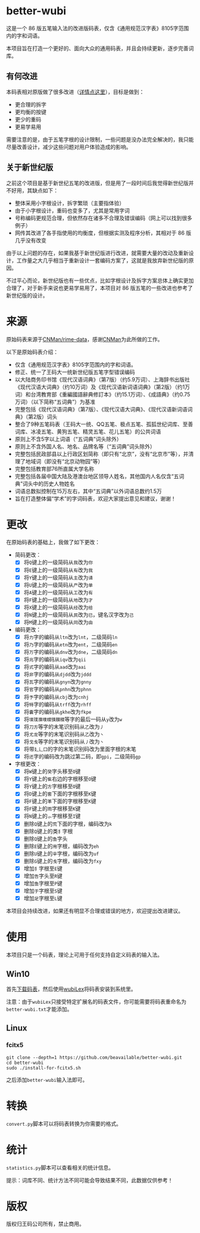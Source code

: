 # better-wubi
这是一个 86 版五笔输入法的改进版码表，仅含《通用规范汉字表》8105字范围内的字和词语。

本项目旨在打造一个更好的、面向大众的通用码表，并且会持续更新，逐步完善词库。

## 有何改进
本码表相对原版做了很多改进（[详情点这里](https://github.com/beavailable/better-wubi#%E6%9B%B4%E6%94%B9)），目标是做到：
- 更合理的拆字
- 更均衡的按键
- 更少的重码
- 更易学易用

需要注意的是，由于五笔字根的设计限制，一些问题是没办法完全解决的，我只能尽量改善设计，减少这些问题对用户体验造成的影响。

## 关于新世纪版
之前这个项目是基于新世纪五笔的改进版，但是用了一段时间后我觉得新世纪版并不好用，其缺点如下：
- 整体采用小字根设计，拆字繁琐（主要指体验）
- 由于小字根设计，重码也变多了，尤其是常用字词
- 号称编码更规范合理，但依然存在诸多不合理及错误编码（网上可以找到很多例子）
- 网传其改进了各手指使用的均衡度，但根据实测及程序分析，其相对于 86 版几乎没有改变

由于以上问题的存在，如果我基于新世纪版进行改进，就需要大量的改动及重新设计，工作量之大几乎相当于重新设计一套编码方案了，这就是我放弃新世纪版的原因。

不过平心而论，新世纪版也有一些优点，比如字根设计及拆字方案总体上确实更加合理了，对于新手来说也更易学易用了，本项目对 86 版五笔的一些改进也参考了新世纪版的设计。

# 来源
原始码表来源于[CNMan/rime-data](https://github.com/CNMan/rime-data)，感谢[CNMan](https://github.com/CNMan)为此所做的工作。

以下是原始码表介绍：
- 仅含《通用规范汉字表》8105字范围内的字和词语。
- 修正、统一了王码大一统新世纪版五笔字型错误编码
- 以大陆商务印书馆《现代汉语词典》（第7版）（约5.9万词）、上海辞书出版社《现代汉语大词典》（约10万词）及《现代汉语新词语词典》（第2版）（约1万词）和台湾教育部《重編國語辭典修訂本》（约15.1万词）、《成語典》（约0.75万词）（以下简称“五词典”）为基准
- 完整包括《现代汉语词典》（第7版）、《现代汉语大词典》、《现代汉语新词语词典》（第2版）词头
- 整合了9种五笔码表（王码大一统、QQ五笔、极点五笔、孤狐世纪词库、至善词库、冰凌五笔、黄狗五笔、精灵五笔、花儿五笔）的公共词语
- 原则上不含5字以上词语（“五词典”词头除外）
- 原则上不含外国人名、地名、品牌名等（“五词典”词头除外）
- 完整包括民政部县以上行政区划简称（即只有“北京”，没有“北京市”等），并清理了地域词（即没有“北京动物园”等）
- 完整包括教育部76所直属大学名称
- 完整包括各届中国大陆及港澳台地区领导人姓名，其他国内人名仅含“五词典”词头中的历史人物姓名
- 词语总数拟控制在15万左右，其中“五词典”以外词语总数约1.5万
- 旨在打造整体偏“学术”的字词码表，欢迎大家提出意见和建议，谢谢！

# 更改
在原始码表的基础上，我做了如下更改：
- 简码更改：
    - [x] 将`Q`键上的一级简码从`我`改为`你`
    - [x] 将`E`键上的一级简码从`有`改为`我`
    - [x] 将`Y`键上的一级简码从`主`改为`请`
    - [x] 将`U`键上的一级简码从`产`改为`单`
    - [x] 将`A`键上的一级简码从`工`改为`有`
    - [x] 将`F`键上的一级简码从`地`改为`才`
    - [x] 将`X`键上的一级简码从`经`改为`给`
    - [x] 将`N`键上的一级简码从`民`改为`已`，键名汉字改为`己`
    - [x] 将`M`键上的一级简码从`同`改为`由`
- 编码更改：
    - [x] 将`力`字的编码从`ltn`改为`lnt`，二级简码`ln`
    - [x] 将`乃`字的编码从`etn`改为`ent`，二级简码`en`
    - [x] 将`万`字的编码从`dnv`改为`dne`，二级简码`dn`
    - [x] 将`兆`字的编码从`iqv`改为`qii`
    - [x] 将`式`字的编码从`aad`改为`aai`
    - [x] 将`非`字的编码从`djdd`改为`jddd`
    - [x] 将`瓦`字的编码从`gnyn`改为`gnny`
    - [x] 将`官`字的编码从`pnhn`改为`phnn`
    - [x] 将`予`字的编码从`cbj`改为`cnhj`
    - [x] 将`特`字的编码从`trff`改为`rhff`
    - [x] 将`囊`字的编码从`gkhe`改为`fkpe`
    - [x] 将`墣璞濮噗幞镤醭穙`等字的最后一码从`y`改为`w`
    - [x] 将`刀方`等字的末笔识别码从`乙`改为`丿`
    - [x] 将`尤龙`等字的末笔识别码从`乙`改为`丶`
    - [x] 将`戈戋`等字的末笔识别码从`丿`改为`丶`
    - [x] 将带`廴辶囗`的字的末笔识别码改为里面字根的末笔
    - [x] 将`还`字的编码改为跳过第二码，即`gpi`，二级简码`gp`
- 字根更改：
    - [x] 将`W`键上的`癸`字头移至`O`键
    - [x] 将`Y`键上的`隹`右边的字根移至`O`键
    - [x] 将`Y`键上的`方`字根移至`O`键
    - [x] 将`D`键上的`套`下面的字根移至`K`键
    - [x] 将`F`键上的`革`下面的字根移至`K`键
    - [x] 将`F`键上的`雨`字根移至`K`键
    - [x] 将`N`键上的`⺗`字根移至`I`键
    - [x] 删除`Q`键上的`荒`下面的字根，编码改为`k`
    - [x] 删除`Q`键上的类`犭`字根
    - [x] 删除`Q`键上的`鱼`字头
    - [x] 删除`E`键上的`用`字根，编码改为`eh`
    - [x] 删除`U`键上的`辛`字根，编码改为`uf`
    - [x] 删除`G`键上的`戋`字根，编码改为`fxy`
    - [x] 增加`犭`字根至`E`键
    - [x] 增加`告`字头至`R`键
    - [x] 增加`鱼`字根至`P`键
    - [x] 增加`于`字根至`S`键
    - [x] 增加`足`字根至`L`键

本项目会持续改进，如果还有明显不合理或错误的地方，欢迎提出改进建议。

# 使用
本项目只是一个码表，理论上可用于任何支持自定义码表的输入法。

## Win10
首先[下载码表](https://raw.githubusercontent.com/beavailable/better-wubi/main/better-wubi.dict)，然后使用[wubiLex](https://github.com/aardio/wubi-lex)将码表安装到系统里。

注意：由于`wubiLex`只接受特定扩展名的码表文件，你可能需要将码表重命名为`better-wubi.txt`才能添加。

## Linux
### fcitx5
```shell
git clone --depth=1 https://github.com/beavailable/better-wubi.git
cd better-wubi
sudo ./install-for-fcitx5.sh
```
之后添加`better-wubi`输入法即可。

# 转换
`convert.py`脚本可以将码表转换为你需要的格式。

# 统计
`statistics.py`脚本可以查看相关的统计信息。

提示：词库不同、统计方法不同可能会导致结果不同，此数据仅供参考！

# 版权
版权归王码公司所有，禁止商用。
